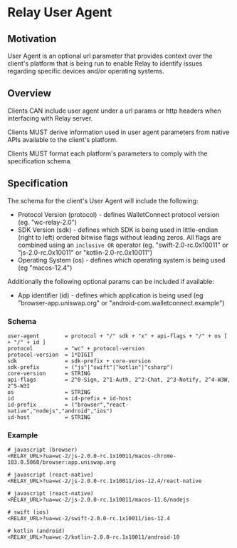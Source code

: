 # Relay User Agent

## Motivation

User Agent is an optional url parameter that provides context over the client's platform that is being run to enable Relay to identify issues regarding specific devices and/or operating systems.

## Overview

Clients CAN include user agent under a url params or http headers when interfacing with Relay server.

Clients MUST derive information used in user agent parameters from native APIs available to the client's platform.

Clients MUST format each platform's parameters to comply with the specification schema.

## Specification

The schema for the client's User Agent will include the following:

- Protocol Version (protocol) - defines WalletConnect protocol version (eg. "wc-relay-2.0")
- SDK Version (sdk) - defines which SDK is being used in little-endian (right to left) ordered bitwise flags without leading zeros. All flags are combined using an `inclusive OR` operator (eg. "swift-2.0-rc.0x10011" or "js-2.0-rc.0x10011" or "kotlin-2.0-rc.0x10011")
- Operating System (os) - defines which operating system is being used (eg "macos-12.4")

Additionally the following optional params can be included if available:

- App identifier (id) - defines which application is being used (eg "browser-app.uniswap.org" or "android-com.walletconnect.example")

### Schema

    user-agent        = protocol + "/" sdk + "x" + api-flags + "/" + os [ + "/" + id ]
    protocol          = "wc" + protocol-version
    protocol-version  = 1*DIGIT
    sdk               = sdk-prefix + core-version
    sdk-prefix        = ("js"|"swift"|"kotlin"|"csharp")
    core-version      = STRING
    api-flags         = 2^0-Sign, 2^1-Auth, 2^2-Chat, 2^3-Notify, 2^4-W3W, 2^5-W3I
    os                = STRING
    id                = id-prefix + id-host
    id-prefix         = ("browser","react-native","nodejs","android","ios")
    id-host           = STRING

### Example

```
# javascript (browser)
<RELAY_URL>?ua=wc-2/js-2.0.0-rc.1x10011/macos-chrome-103.0.5060/browser:app.uniswap.org

# javascript (react-native)
<RELAY_URL>?ua=wc-2/js-2.0.0-rc.1x10011/ios-12.4/react-native

# javascript (react-native)
<RELAY_URL>?ua=wc-2/js-2.0.0-rc.1x10011/macos-11.6/nodejs

# swift (ios)
<RELAY_URL>?ua=wc-2/swift-2.0.0-rc.1x10011/ios-12.4

# kotlin (android)
<RELAY_URL>?ua=wc-2/kotlin-2.0.0-rc.1x10011/android-10
```
